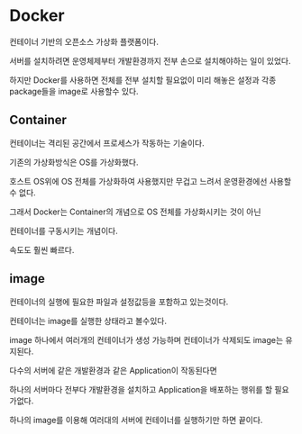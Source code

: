 # Docker
컨테이너 기반의 오픈소스 가상화 플랫폼이다.

서버를 설치하려면 운영체제부터 개발환경까지 전부 손으로 설치해야하는 일이 있었다.

하지만 Docker를 사용하면 전체를 전부 설치할 필요없이 미리 해놓은 설정과 각종 package들을 image로 사용할수 있다.

## Container
컨테이너는 격리된 공간에서 프로세스가 작동하는 기술이다.

기존의 가상화방식은 OS를 가상화했다.

호스트 OS위에 OS 전체를 가상화하여 사용했지만 무겁고 느려서 운영환경에선 사용할 수 없다.

그래서 Docker는 Container의 개념으로 OS 전체를 가상화시키는 것이 아닌 

컨테이너를 구동시키는 개념이다.

속도도 훨씬 빠르다.

## image
컨테이너의 실행에 필요한 파일과 설정값등을 포함하고 있는것이다.

컨테이너는 image를 실행한 상태라고 볼수있다.

image 하나에서 여러개의 컨테이너가 생성 가능하며 컨테이너가 삭제되도 image는 유지된다.

다수의 서버에 같은 개발환경과 같은 Application이 작동된다면

하나의 서버마다 전부다 개발환경을 설치하고 Application을 배포하는 행위를 할 필요가없다.

하나의 image를 이용해 여러대의 서버에 컨테이너를 실행하기만 하면 끝이다.